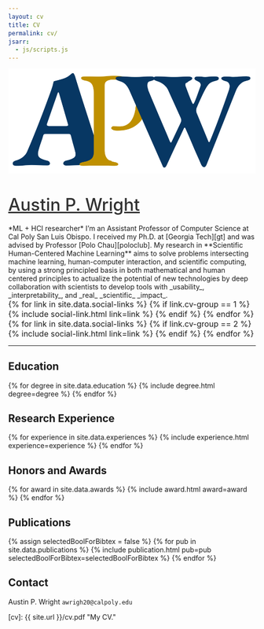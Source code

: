 ```yaml
---
layout: cv
title: CV
permalink: cv/
jsarr:
  - js/scripts.js
---
```


<div>
<a href="https://austinpwright.com">
<img class="title-logo" src="/images/apw_logo.svg">
</a>
</div>

<h1><a style="color: #313131; font-weight: 500; font-size: 1.25em" href="https://austinpwright.com">Austin P. Wright</a></h1>

<span class="cv-subtitle">
*<span class="cv-ai">ML</span> + <span class="cv-soc">HCI</span> researcher*
</span>

<span class="cv-max-width">
I’m an Assistant Professor of Computer Science at Cal Poly San Luis Obispo. I received my Ph.D. at [Georgia Tech][gt] and was advised by Professor [Polo Chau][poloclub]. 
</span>

<span class="cv-max-width">
My research in **Scientific Human-Centered Machine Learning** aims to solve problems intersecting machine learning, human-computer interaction, and scientific computing, by using a strong principled basis in both mathematical and human centered principles to actualize the potential of new technologies by deep collaboration with scientists to develop tools with _usability_, _interpretability_, and _real_ _scientific_ _impact_. 
</span>

<div class="cv-image-links-wrapper" style="font-size: 16px; padding-bottom: 0;">
	<div class="cv-image-links">
		{% for link in site.data.social-links %}
			{% if link.cv-group == 1 %}
				{% include social-link.html link=link %}
			{% endif %}
		{% endfor %}
	</div>
	<div class="cv-image-links">
		{% for link in site.data.social-links %}
			{% if link.cv-group == 2 %}
				{% include social-link.html link=link %}
			{% endif %}
		{% endfor %}
	</div>
</div>

---

## Education

{% for degree in site.data.education %}
{% include degree.html degree=degree %}
{% endfor %}

## Research Experience

{% for experience in site.data.experiences %}
{% include experience.html experience=experience %}
{% endfor %}

## Honors and Awards

{% for award in site.data.awards %}
{% include award.html award=award %}
{% endfor %}

## Publications

<!-- ### Selected: Latest & Greatest

{% assign selectedBoolForBibtex = true %}
{% for pub in site.data.publications %}
{% if pub.selected %}
{% include publication.html pub=pub selectedBoolForBibtex=selectedBoolForBibtex %}
{% endif %}
{% endfor %} -->

<!-- ### All Publications -->

{% assign selectedBoolForBibtex = false %}
{% for pub in site.data.publications %}
{% include publication.html pub=pub selectedBoolForBibtex=selectedBoolForBibtex %}
{% endfor %}

<!--
## Press

{% for press in site.data.press %}
{% include press.html press=press %}
{% endfor %}



## Teaching

{% for teach in site.data.teaching %}
{% include teaching.html teach=teach %}
{% endfor %}

## Mentoring

{% for mentee in site.data.mentoring %}
{% include mentee.html mentee=mentee %}
{% endfor %}
 -->

<!--
## Grants and Funding

{% for fund in site.data.funding %}
{% include fund.html fund=fund %}
{% endfor %} -->
<!--
## Technology Skills

{% for skill in site.data.skills %}
{% include skill.html skill=skill %}
{% endfor %} -->

<!--
## Service

<p style="margin-bottom: 0rem"><strong>Organizer</strong></p>
{% for venue in site.data.organizer %}
{% include venue.html venue=venue %}
{% endfor %}

<p style="margin-top: 0.7rem; margin-bottom: 0rem"><strong>Program Commitee</strong></p>
{% for venue in site.data.pc %}
{% include venue.html venue=venue %}
{% endfor %}

<p style="margin-top: 0.7rem; margin-bottom: 0rem"><strong>Reviewer</strong></p>
{% for venue in site.data.reviewer %}
{% include venue.html venue=venue %}
{% endfor %}

<p style="margin-top: 0.7rem; margin-bottom: 0rem"><strong>Member</strong></p>
{% for member in site.data.memberships %}
{% include member.html member=member %}
{% endfor %} -->

<!--

## References

{% for reference in site.data.references %}
{% include reference.html reference=reference %}
{% endfor %}
 -->
## Contact

Austin P. Wright
`awrigh20@calpoly.edu`  


[cv]: {{ site.url }}/cv.pdf "My CV."

